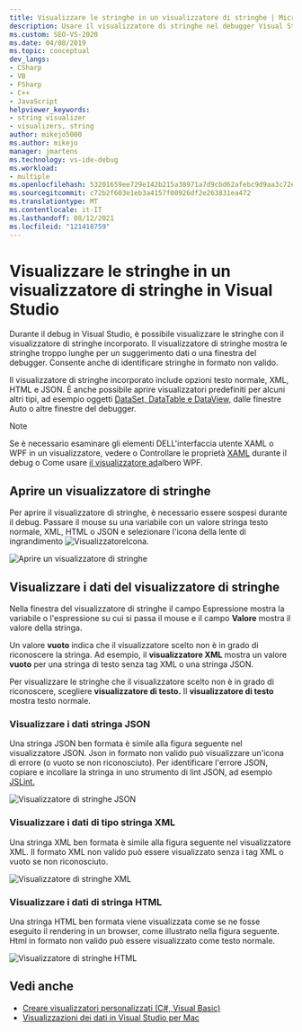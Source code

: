 ```yaml
---
title: Visualizzare le stringhe in un visualizzatore di stringhe | Microsoft Docs
description: Usare il visualizzatore di stringhe nel debugger Visual Studio per visualizzare stringhe di testo, XML, HTML e JSON. È possibile visualizzare altri tipi di oggetto, tra cui DataSet e DataTable.
ms.custom: SEO-VS-2020
ms.date: 04/08/2019
ms.topic: conceptual
dev_langs:
- CSharp
- VB
- FSharp
- C++
- JavaScript
helpviewer_keywords:
- string visualizer
- visualizers, string
author: mikejo5000
ms.author: mikejo
manager: jmartens
ms.technology: vs-ide-debug
ms.workload:
- multiple
ms.openlocfilehash: 53201659ee729e142b215a38971a7d9cbd62afebc9d9aa3c72ef315ce58a2658
ms.sourcegitcommit: c72b2f603e1eb3a4157f00926df2e263831ea472
ms.translationtype: MT
ms.contentlocale: it-IT
ms.lasthandoff: 08/12/2021
ms.locfileid: "121418759"
---
```

# <a name="view-strings-in-a-string-visualizer-in-visual-studio"></a>Visualizzare le stringhe in un visualizzatore di stringhe in Visual Studio

Durante il debug in Visual Studio, è possibile visualizzare le stringhe con il visualizzatore di stringhe incorporato. Il visualizzatore di stringhe mostra le stringhe troppo lunghe per un suggerimento dati o una finestra del debugger. Consente anche di identificare stringhe in formato non valido.

Il visualizzatore di stringhe incorporato include opzioni testo normale, XML, HTML e JSON. È anche possibile aprire visualizzatori predefiniti per alcuni altri tipi, ad esempio oggetti [DataSet, DataTable e DataView,](../debugger/dataset-visualizer-dialog-box.md) dalle finestre Auto o altre finestre del debugger. 

> [!NOTE]
> Se è necessario esaminare gli elementi DELL'interfaccia utente XAML o WPF in un visualizzatore, vedere o Controllare le proprietà [XAML](../xaml-tools/inspect-xaml-properties-while-debugging.md) durante il debug o Come usare [il visualizzatore ad](../debugger/how-to-use-the-wpf-tree-visualizer.md)albero WPF.

## <a name="open-a-string-visualizer"></a>Aprire un visualizzatore di stringhe

Per aprire il visualizzatore di stringhe, è necessario essere sospesi durante il debug. Passare il mouse su una variabile con un valore stringa testo normale, XML, HTML o JSON e selezionare l'icona della lente di ingrandimento ![VisualizzatoreIcona](../debugger/media/dbg-tips-visualizer-icon.png "Icona visualizzatore").

![Aprire un visualizzatore di stringhe](../debugger/media/dbg-tips-string-visualizers.png "Aprire il visualizzatore di stringhe")

## <a name="view-string-visualizer-data"></a>Visualizzare i dati del visualizzatore di stringhe

Nella finestra del visualizzatore  di stringhe il campo Espressione mostra la variabile o l'espressione su cui si passa il mouse e il campo **Valore** mostra il valore della stringa.

Un valore **vuoto** indica che il visualizzatore scelto non è in grado di riconoscere la stringa. Ad esempio, il **visualizzatore XML** mostra un valore **vuoto** per una stringa di testo senza tag XML o una stringa JSON.

Per visualizzare le stringhe che il visualizzatore scelto non è in grado di riconoscere, scegliere **visualizzatore di testo.** Il **visualizzatore di testo** mostra testo normale.

### <a name="view-json-string-data"></a>Visualizzare i dati stringa JSON

Una stringa JSON ben formata è simile alla figura seguente nel visualizzatore JSON. Json in formato non valido può visualizzare un'icona di errore (o vuoto se non riconosciuto). Per identificare l'errore JSON, copiare e incollare la stringa in uno strumento di lint JSON, ad esempio [JSLint.](https://www.jslint.com/)

![Visualizzatore di stringhe JSON](../debugger/media/dbg-tips-string-visualizer-json.png "Visualizzatore di stringhe JSON")

### <a name="view-xml-string-data"></a>Visualizzare i dati di tipo stringa XML

Una stringa XML ben formata è simile alla figura seguente nel visualizzatore XML. Il formato XML non valido può essere visualizzato senza i tag XML o vuoto se non riconosciuto.

![Visualizzatore di stringhe XML](../debugger/media/dbg-string-visualizers-xml.png "Visualizzatore di stringhe XML")

### <a name="view-html-string-data"></a>Visualizzare i dati di stringa HTML

Una stringa HTML ben formata viene visualizzata come se ne fosse eseguito il rendering in un browser, come illustrato nella figura seguente. Html in formato non valido può essere visualizzato come testo normale.

![Visualizzatore di stringhe HTML](../debugger/media/dbg-string-visualizers-html.png "Visualizzatore di stringhe HTML")

## <a name="see-also"></a>Vedi anche

- [Creare visualizzatori personalizzati (C#, Visual Basic)](../debugger/create-custom-visualizers-of-data.md)
- [Visualizzazioni dei dati in Visual Studio per Mac](/visualstudio/mac/data-visualizations)